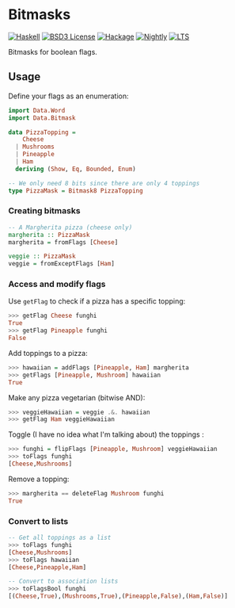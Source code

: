 # Bitmasks

[![Haskell](https://img.shields.io/badge/language-Haskell-orange.svg)](https://haskell.org) [![BSD3 License](https://img.shields.io/badge/license-BSD3-blue.svg)](https://github.com/AliceRixte/bitmasks/LICENSE) [![Hackage](https://img.shields.io/hackage/v/bitmasks.svg)](https://hackage.haskell.org/package/bitmasks) [![Nightly](https://www.stackage.org/package/bitmasks/badge/nightly)](https://www.stackage.org/nightly/package/bitmasks) [![LTS](https://www.stackage.org/package/bitmasks/badge/lts)](https://www.stackage.org/lts/package/bitmasks)


Bitmasks for boolean flags.

## Usage

Define your flags as an enumeration:

```haskell
import Data.Word
import Data.Bitmask

data PizzaTopping =
    Cheese
  | Mushrooms
  | Pineapple
  | Ham
  deriving (Show, Eq, Bounded, Enum)

-- We only need 8 bits since there are only 4 toppings
type PizzaMask = Bitmask8 PizzaTopping
```

### Creating bitmasks

```haskell
-- A Margherita pizza (cheese only)
margherita :: PizzaMask
margherita = fromFlags [Cheese]

veggie :: PizzaMask
veggie = fromExceptFlags [Ham]

```

### Access and modify flags

Use `getFlag` to check if a pizza has a specific topping:

```haskell
>>> getFlag Cheese funghi
True
>>> getFlag Pineapple funghi
False
```

Add toppings to a pizza:

```haskell
>>> hawaiian = addFlags [Pineapple, Ham] margherita
>>> getFlags [Pineapple, Mushroom] hawaiian
True
```

Make any pizza vegetarian (bitwise AND):

```haskell
>>> veggieHawaiian = veggie .&. hawaiian
>>> getFlag Ham veggieHawaiian
```

Toggle (I have no idea what I'm talking about) the toppings :

```haskell
>>> funghi = flipFlags [Pineapple, Mushroom] veggieHawaiian
>>> toFlags funghi
[Cheese,Mushrooms]
```

Remove a topping:

```haskell
>>> margherita == deleteFlag Mushroom funghi
True
```

### Convert to lists

```haskell
-- Get all toppings as a list
>>> toFlags funghi
[Cheese,Mushrooms]
>>> toFlags hawaiian
[Cheese,Pineapple,Ham]

-- Convert to association lists
>>> toFlagsBool funghi
[(Cheese,True),(Mushrooms,True),(Pineapple,False),(Ham,False)]
```
